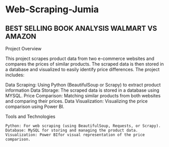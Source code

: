 # Web-Scraping-Jumia


## BEST SELLING BOOK ANALYSIS WALMART VS AMAZON
Project Overview

This project scrapes product data from two e-commerce websites and compares the prices of similar products. The scraped data is then stored in a database and visualized to easily identify price differences. The project includes:

  Data Scraping: Using Python (BeautifulSoup or Scrapy) to extract product information
  Data Storage: The scraped data is stored in a database using MYSQL.
  Price Comparison: Matching similar products from both websites and comparing their prices.
  Data Visualization: Visualizing the price comparison using Power BI.
    
Tools and Technologies

    Python: For web scraping (using BeautifulSoup, Requests, or Scrapy).
    Database: MySQL for storing and managing the product data.
    Visualization: Power BIfor visual representation of the price comparison.
